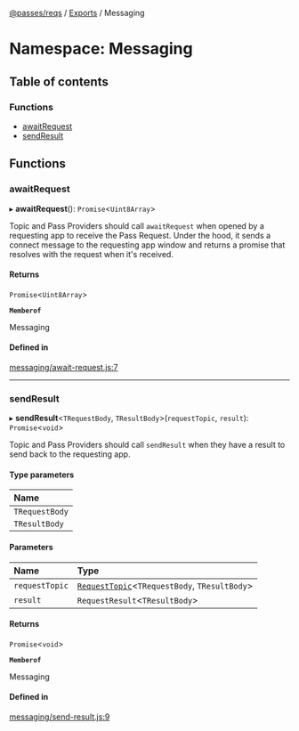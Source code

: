 [@passes/reqs](../README.md) / [Exports](../modules.md) / Messaging

# Namespace: Messaging

## Table of contents

### Functions

- [awaitRequest](Messaging.md#awaitrequest)
- [sendResult](Messaging.md#sendresult)

## Functions

### awaitRequest

▸ **awaitRequest**(): `Promise`\<`Uint8Array`\>

Topic and Pass Providers should call `awaitRequest` when opened by a requesting app to receive the Pass Request.
Under the hood, it sends a connect message to the requesting app window and returns a promise that resolves with the request when it's received.

#### Returns

`Promise`\<`Uint8Array`\>

**`Memberof`**

Messaging

#### Defined in

[messaging/await-request.js:7](https://github.com/passes-org/passes/blob/19b6ca1/packages/reqs/src/messaging/await-request.js#L7)

___

### sendResult

▸ **sendResult**\<`TRequestBody`, `TResultBody`\>(`requestTopic`, `result`): `Promise`\<`void`\>

Topic and Pass Providers should call `sendResult` when they have a result to send back to the requesting app.

#### Type parameters

| Name |
| :------ |
| `TRequestBody` |
| `TResultBody` |

#### Parameters

| Name | Type |
| :------ | :------ |
| `requestTopic` | [`RequestTopic`](../classes/RequestTopic.md)\<`TRequestBody`, `TResultBody`\> |
| `result` | `RequestResult`\<`TResultBody`\> |

#### Returns

`Promise`\<`void`\>

**`Memberof`**

Messaging

#### Defined in

[messaging/send-result.js:9](https://github.com/passes-org/passes/blob/19b6ca1/packages/reqs/src/messaging/send-result.js#L9)
